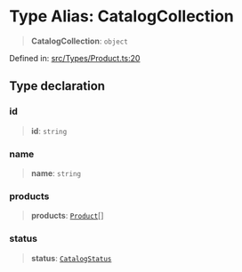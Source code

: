 # Type Alias: CatalogCollection

> **CatalogCollection**: `object`

Defined in: [src/Types/Product.ts:20](https://github.com/Fokusdotid/bail/blob/fcd0cec6f26de1fb545eb2e03fa5c63fbad99d3d/src/Types/Product.ts#L20)

## Type declaration

### id

> **id**: `string`

### name

> **name**: `string`

### products

> **products**: [`Product`](Product.md)[]

### status

> **status**: [`CatalogStatus`](CatalogStatus.md)
